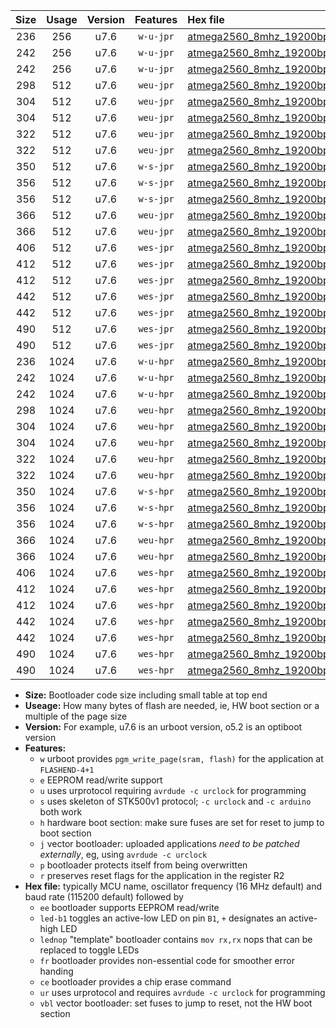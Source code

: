 |Size|Usage|Version|Features|Hex file|
|:-:|:-:|:-:|:-:|:--|
|236|256|u7.6|`w-u-jpr`|[atmega2560_8mhz_19200bps_ur_vbl.hex](https://raw.githubusercontent.com/stefanrueger/urboot/main/bootloaders/atmega2560/fcpu_8mhz/19200_bps/atmega2560_8mhz_19200bps_ur_vbl.hex)|
|242|256|u7.6|`w-u-jpr`|[atmega2560_8mhz_19200bps_led+b7_ur_vbl.hex](https://raw.githubusercontent.com/stefanrueger/urboot/main/bootloaders/atmega2560/fcpu_8mhz/19200_bps/atmega2560_8mhz_19200bps_led+b7_ur_vbl.hex)|
|242|256|u7.6|`w-u-jpr`|[atmega2560_8mhz_19200bps_lednop_ur_vbl.hex](https://raw.githubusercontent.com/stefanrueger/urboot/main/bootloaders/atmega2560/fcpu_8mhz/19200_bps/atmega2560_8mhz_19200bps_lednop_ur_vbl.hex)|
|298|512|u7.6|`weu-jpr`|[atmega2560_8mhz_19200bps_ee_ur_vbl.hex](https://raw.githubusercontent.com/stefanrueger/urboot/main/bootloaders/atmega2560/fcpu_8mhz/19200_bps/atmega2560_8mhz_19200bps_ee_ur_vbl.hex)|
|304|512|u7.6|`weu-jpr`|[atmega2560_8mhz_19200bps_ee_led+b7_ur_vbl.hex](https://raw.githubusercontent.com/stefanrueger/urboot/main/bootloaders/atmega2560/fcpu_8mhz/19200_bps/atmega2560_8mhz_19200bps_ee_led+b7_ur_vbl.hex)|
|304|512|u7.6|`weu-jpr`|[atmega2560_8mhz_19200bps_ee_lednop_ur_vbl.hex](https://raw.githubusercontent.com/stefanrueger/urboot/main/bootloaders/atmega2560/fcpu_8mhz/19200_bps/atmega2560_8mhz_19200bps_ee_lednop_ur_vbl.hex)|
|322|512|u7.6|`weu-jpr`|[atmega2560_8mhz_19200bps_ee_led+b7_fr_ur_vbl.hex](https://raw.githubusercontent.com/stefanrueger/urboot/main/bootloaders/atmega2560/fcpu_8mhz/19200_bps/atmega2560_8mhz_19200bps_ee_led+b7_fr_ur_vbl.hex)|
|322|512|u7.6|`weu-jpr`|[atmega2560_8mhz_19200bps_ee_lednop_fr_ur_vbl.hex](https://raw.githubusercontent.com/stefanrueger/urboot/main/bootloaders/atmega2560/fcpu_8mhz/19200_bps/atmega2560_8mhz_19200bps_ee_lednop_fr_ur_vbl.hex)|
|350|512|u7.6|`w-s-jpr`|[atmega2560_8mhz_19200bps_vbl.hex](https://raw.githubusercontent.com/stefanrueger/urboot/main/bootloaders/atmega2560/fcpu_8mhz/19200_bps/atmega2560_8mhz_19200bps_vbl.hex)|
|356|512|u7.6|`w-s-jpr`|[atmega2560_8mhz_19200bps_led+b7_vbl.hex](https://raw.githubusercontent.com/stefanrueger/urboot/main/bootloaders/atmega2560/fcpu_8mhz/19200_bps/atmega2560_8mhz_19200bps_led+b7_vbl.hex)|
|356|512|u7.6|`w-s-jpr`|[atmega2560_8mhz_19200bps_lednop_vbl.hex](https://raw.githubusercontent.com/stefanrueger/urboot/main/bootloaders/atmega2560/fcpu_8mhz/19200_bps/atmega2560_8mhz_19200bps_lednop_vbl.hex)|
|366|512|u7.6|`weu-jpr`|[atmega2560_8mhz_19200bps_ee_led+b7_fr_ce_ur_vbl.hex](https://raw.githubusercontent.com/stefanrueger/urboot/main/bootloaders/atmega2560/fcpu_8mhz/19200_bps/atmega2560_8mhz_19200bps_ee_led+b7_fr_ce_ur_vbl.hex)|
|366|512|u7.6|`weu-jpr`|[atmega2560_8mhz_19200bps_ee_lednop_fr_ce_ur_vbl.hex](https://raw.githubusercontent.com/stefanrueger/urboot/main/bootloaders/atmega2560/fcpu_8mhz/19200_bps/atmega2560_8mhz_19200bps_ee_lednop_fr_ce_ur_vbl.hex)|
|406|512|u7.6|`wes-jpr`|[atmega2560_8mhz_19200bps_ee_vbl.hex](https://raw.githubusercontent.com/stefanrueger/urboot/main/bootloaders/atmega2560/fcpu_8mhz/19200_bps/atmega2560_8mhz_19200bps_ee_vbl.hex)|
|412|512|u7.6|`wes-jpr`|[atmega2560_8mhz_19200bps_ee_led+b7_vbl.hex](https://raw.githubusercontent.com/stefanrueger/urboot/main/bootloaders/atmega2560/fcpu_8mhz/19200_bps/atmega2560_8mhz_19200bps_ee_led+b7_vbl.hex)|
|412|512|u7.6|`wes-jpr`|[atmega2560_8mhz_19200bps_ee_lednop_vbl.hex](https://raw.githubusercontent.com/stefanrueger/urboot/main/bootloaders/atmega2560/fcpu_8mhz/19200_bps/atmega2560_8mhz_19200bps_ee_lednop_vbl.hex)|
|442|512|u7.6|`wes-jpr`|[atmega2560_8mhz_19200bps_ee_led+b7_fr_vbl.hex](https://raw.githubusercontent.com/stefanrueger/urboot/main/bootloaders/atmega2560/fcpu_8mhz/19200_bps/atmega2560_8mhz_19200bps_ee_led+b7_fr_vbl.hex)|
|442|512|u7.6|`wes-jpr`|[atmega2560_8mhz_19200bps_ee_lednop_fr_vbl.hex](https://raw.githubusercontent.com/stefanrueger/urboot/main/bootloaders/atmega2560/fcpu_8mhz/19200_bps/atmega2560_8mhz_19200bps_ee_lednop_fr_vbl.hex)|
|490|512|u7.6|`wes-jpr`|[atmega2560_8mhz_19200bps_ee_led+b7_fr_ce_vbl.hex](https://raw.githubusercontent.com/stefanrueger/urboot/main/bootloaders/atmega2560/fcpu_8mhz/19200_bps/atmega2560_8mhz_19200bps_ee_led+b7_fr_ce_vbl.hex)|
|490|512|u7.6|`wes-jpr`|[atmega2560_8mhz_19200bps_ee_lednop_fr_ce_vbl.hex](https://raw.githubusercontent.com/stefanrueger/urboot/main/bootloaders/atmega2560/fcpu_8mhz/19200_bps/atmega2560_8mhz_19200bps_ee_lednop_fr_ce_vbl.hex)|
|236|1024|u7.6|`w-u-hpr`|[atmega2560_8mhz_19200bps_ur.hex](https://raw.githubusercontent.com/stefanrueger/urboot/main/bootloaders/atmega2560/fcpu_8mhz/19200_bps/atmega2560_8mhz_19200bps_ur.hex)|
|242|1024|u7.6|`w-u-hpr`|[atmega2560_8mhz_19200bps_led+b7_ur.hex](https://raw.githubusercontent.com/stefanrueger/urboot/main/bootloaders/atmega2560/fcpu_8mhz/19200_bps/atmega2560_8mhz_19200bps_led+b7_ur.hex)|
|242|1024|u7.6|`w-u-hpr`|[atmega2560_8mhz_19200bps_lednop_ur.hex](https://raw.githubusercontent.com/stefanrueger/urboot/main/bootloaders/atmega2560/fcpu_8mhz/19200_bps/atmega2560_8mhz_19200bps_lednop_ur.hex)|
|298|1024|u7.6|`weu-hpr`|[atmega2560_8mhz_19200bps_ee_ur.hex](https://raw.githubusercontent.com/stefanrueger/urboot/main/bootloaders/atmega2560/fcpu_8mhz/19200_bps/atmega2560_8mhz_19200bps_ee_ur.hex)|
|304|1024|u7.6|`weu-hpr`|[atmega2560_8mhz_19200bps_ee_led+b7_ur.hex](https://raw.githubusercontent.com/stefanrueger/urboot/main/bootloaders/atmega2560/fcpu_8mhz/19200_bps/atmega2560_8mhz_19200bps_ee_led+b7_ur.hex)|
|304|1024|u7.6|`weu-hpr`|[atmega2560_8mhz_19200bps_ee_lednop_ur.hex](https://raw.githubusercontent.com/stefanrueger/urboot/main/bootloaders/atmega2560/fcpu_8mhz/19200_bps/atmega2560_8mhz_19200bps_ee_lednop_ur.hex)|
|322|1024|u7.6|`weu-hpr`|[atmega2560_8mhz_19200bps_ee_led+b7_fr_ur.hex](https://raw.githubusercontent.com/stefanrueger/urboot/main/bootloaders/atmega2560/fcpu_8mhz/19200_bps/atmega2560_8mhz_19200bps_ee_led+b7_fr_ur.hex)|
|322|1024|u7.6|`weu-hpr`|[atmega2560_8mhz_19200bps_ee_lednop_fr_ur.hex](https://raw.githubusercontent.com/stefanrueger/urboot/main/bootloaders/atmega2560/fcpu_8mhz/19200_bps/atmega2560_8mhz_19200bps_ee_lednop_fr_ur.hex)|
|350|1024|u7.6|`w-s-hpr`|[atmega2560_8mhz_19200bps.hex](https://raw.githubusercontent.com/stefanrueger/urboot/main/bootloaders/atmega2560/fcpu_8mhz/19200_bps/atmega2560_8mhz_19200bps.hex)|
|356|1024|u7.6|`w-s-hpr`|[atmega2560_8mhz_19200bps_led+b7.hex](https://raw.githubusercontent.com/stefanrueger/urboot/main/bootloaders/atmega2560/fcpu_8mhz/19200_bps/atmega2560_8mhz_19200bps_led+b7.hex)|
|356|1024|u7.6|`w-s-hpr`|[atmega2560_8mhz_19200bps_lednop.hex](https://raw.githubusercontent.com/stefanrueger/urboot/main/bootloaders/atmega2560/fcpu_8mhz/19200_bps/atmega2560_8mhz_19200bps_lednop.hex)|
|366|1024|u7.6|`weu-hpr`|[atmega2560_8mhz_19200bps_ee_led+b7_fr_ce_ur.hex](https://raw.githubusercontent.com/stefanrueger/urboot/main/bootloaders/atmega2560/fcpu_8mhz/19200_bps/atmega2560_8mhz_19200bps_ee_led+b7_fr_ce_ur.hex)|
|366|1024|u7.6|`weu-hpr`|[atmega2560_8mhz_19200bps_ee_lednop_fr_ce_ur.hex](https://raw.githubusercontent.com/stefanrueger/urboot/main/bootloaders/atmega2560/fcpu_8mhz/19200_bps/atmega2560_8mhz_19200bps_ee_lednop_fr_ce_ur.hex)|
|406|1024|u7.6|`wes-hpr`|[atmega2560_8mhz_19200bps_ee.hex](https://raw.githubusercontent.com/stefanrueger/urboot/main/bootloaders/atmega2560/fcpu_8mhz/19200_bps/atmega2560_8mhz_19200bps_ee.hex)|
|412|1024|u7.6|`wes-hpr`|[atmega2560_8mhz_19200bps_ee_led+b7.hex](https://raw.githubusercontent.com/stefanrueger/urboot/main/bootloaders/atmega2560/fcpu_8mhz/19200_bps/atmega2560_8mhz_19200bps_ee_led+b7.hex)|
|412|1024|u7.6|`wes-hpr`|[atmega2560_8mhz_19200bps_ee_lednop.hex](https://raw.githubusercontent.com/stefanrueger/urboot/main/bootloaders/atmega2560/fcpu_8mhz/19200_bps/atmega2560_8mhz_19200bps_ee_lednop.hex)|
|442|1024|u7.6|`wes-hpr`|[atmega2560_8mhz_19200bps_ee_led+b7_fr.hex](https://raw.githubusercontent.com/stefanrueger/urboot/main/bootloaders/atmega2560/fcpu_8mhz/19200_bps/atmega2560_8mhz_19200bps_ee_led+b7_fr.hex)|
|442|1024|u7.6|`wes-hpr`|[atmega2560_8mhz_19200bps_ee_lednop_fr.hex](https://raw.githubusercontent.com/stefanrueger/urboot/main/bootloaders/atmega2560/fcpu_8mhz/19200_bps/atmega2560_8mhz_19200bps_ee_lednop_fr.hex)|
|490|1024|u7.6|`wes-hpr`|[atmega2560_8mhz_19200bps_ee_led+b7_fr_ce.hex](https://raw.githubusercontent.com/stefanrueger/urboot/main/bootloaders/atmega2560/fcpu_8mhz/19200_bps/atmega2560_8mhz_19200bps_ee_led+b7_fr_ce.hex)|
|490|1024|u7.6|`wes-hpr`|[atmega2560_8mhz_19200bps_ee_lednop_fr_ce.hex](https://raw.githubusercontent.com/stefanrueger/urboot/main/bootloaders/atmega2560/fcpu_8mhz/19200_bps/atmega2560_8mhz_19200bps_ee_lednop_fr_ce.hex)|

- **Size:** Bootloader code size including small table at top end
- **Useage:** How many bytes of flash are needed, ie, HW boot section or a multiple of the page size
- **Version:** For example, u7.6 is an urboot version, o5.2 is an optiboot version
- **Features:**
  + `w` urboot provides `pgm_write_page(sram, flash)` for the application at `FLASHEND-4+1`
  + `e` EEPROM read/write support
  + `u` uses urprotocol requiring `avrdude -c urclock` for programming
  + `s` uses skeleton of STK500v1 protocol; `-c urclock` and `-c arduino` both work
  + `h` hardware boot section: make sure fuses are set for reset to jump to boot section
  + `j` vector bootloader: uploaded applications *need to be patched externally*, eg, using `avrdude -c urclock`
  + `p` bootloader protects itself from being overwritten
  + `r` preserves reset flags for the application in the register R2
- **Hex file:** typically MCU name, oscillator frequency (16 MHz default) and baud rate (115200 default) followed by
  + `ee` bootloader supports EEPROM read/write
  + `led-b1` toggles an active-low LED on pin `B1`, `+` designates an active-high LED
  + `lednop` "template" bootloader contains `mov rx,rx` nops that can be replaced to toggle LEDs
  + `fr` bootloader provides non-essential code for smoother error handing
  + `ce` bootloader provides a chip erase command
  + `ur` uses urprotocol and requires `avrdude -c urclock` for programming
  + `vbl` vector bootloader: set fuses to jump to reset, not the HW boot section
